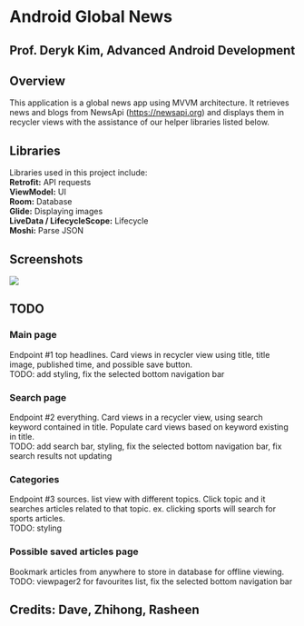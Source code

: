 # Android Global News
## Prof. Deryk Kim, Advanced Android Development

## Overview
This application is a global news app using MVVM architecture. It retrieves news and blogs from NewsApi (https://newsapi.org)
and displays them in recycler views with the assistance of our helper libraries listed below.

## Libraries
Libraries used in this project include:  
**Retrofit:** API requests  
**ViewModel:** UI  
**Room:** Database  
**Glide:** Displaying images  
**LiveData / LifecycleScope:** Lifecycle  
**Moshi:** Parse JSON  

## Screenshots
![](https://imgur.com/Zc5OpDz)

## TODO

### Main page
Endpoint #1 top headlines. Card views in recycler view using title, title image,
published time, and possible save button.  
TODO: add styling, fix the selected bottom navigation bar

### Search page
Endpoint #2 everything. Card views in a recycler view, using search keyword contained in title. Populate card views based on keyword existing in title.  
TODO: add search bar, styling, fix the selected bottom navigation bar, fix search results not updating

### Categories
Endpoint #3 sources. list view with different topics. Click topic and it searches articles related to that topic. ex. clicking sports will search for sports articles.  
TODO: styling

### Possible saved articles page
Bookmark articles from anywhere to store in database for offline
viewing.  
TODO: viewpager2 for favourites list, fix the selected bottom navigation bar

## Credits: Dave, Zhihong, Rasheen
